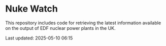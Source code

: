 # Nuke Watch

This repository includes code for retrieving the latest information available on the output of EDF nuclear power plants in the UK.

Last updated: 2025-05-10 06:15